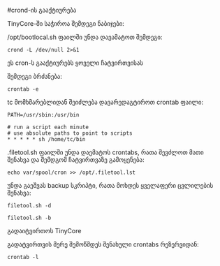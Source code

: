#crond-ის გააქტიურება

  TinyCore-ში საჭიროა შემდეგი ნაბიჯები:

/opt/bootlocal.sh ფაილში უნდა დავამატოთ შემდეგი:

```
crond -L /dev/null 2>&1
```

ეს cron-ს გააქტიურებს ყოველი ჩატვირთვისას

შემდეგი ბრძანება:

```
crontab -e 
```
tc მომხმარებლიდან შეიძლება დავარედაგტიროთ  crontab ფაილი:

``` SHELL=/bin/sh
PATH=/usr/sbin:/usr/bin

# run a script each minute
# use absolute paths to point to scripts
* * * * * sh /home/tc/bin 

```

.filetool.sh ფაილში უნდა დაემატოს crontabs, რათა შევძლოთ მათი შენახვა და შემდგომ ჩატვირთვაზე გამოყენება:

```
echo var/spool/cron >> /opt/.filetool.lst
```

უნდა გაეშვას backup სკრიპტი, რათა მოხდეს ყველაფერი ცვლილების შენახვა:
```
filetool.sh -d
```
```
filetool.sh -b
```

გადაიტვირთოს TinyCore

გადატვირთვის მერე შემოწმდეს შენახული crontabs რეზერვიდან:

```
crontab -l
```